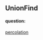 ## UnionFind

#### question:

[percolation](http://coursera.cs.princeton.edu/algs4/assignments/percolation.html)
